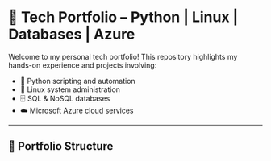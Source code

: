 # 💼 Tech Portfolio – Python | Linux | Databases | Azure

Welcome to my personal tech portfolio! This repository highlights my hands-on experience and projects involving:

- 🐍 Python scripting and automation
- 🐧 Linux system administration
- 🗄️ SQL & NoSQL databases
- ☁️ Microsoft Azure cloud services

---

## 📁 Portfolio Structure

